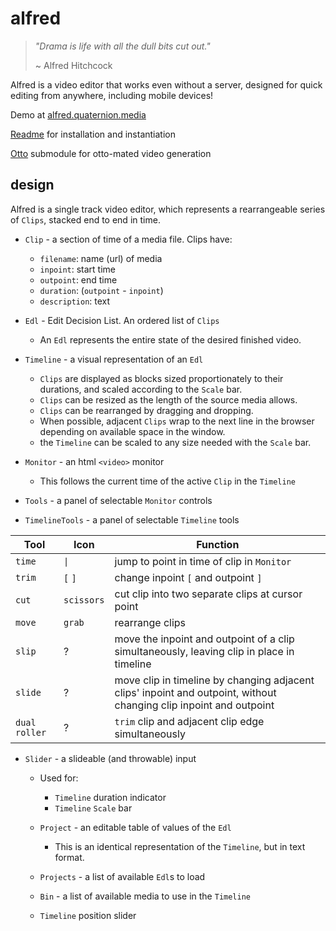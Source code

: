 # alfred
> *"Drama is life with all the dull bits cut out."*
>
>  ~ Alfred Hitchcock

Alfred is a video editor that works even without a server, designed for quick editing from anywhere, including mobile devices!

Demo at [alfred.quaternion.media](https://alfred.quaternion.media)

[Readme](README.md) for installation and instantiation

[Otto](https://github.com/quaternionmedia/otto) submodule for otto-mated video generation

## design
Alfred is a single track video editor, which represents a rearrangeable series of `Clips`, stacked end to end in time.

- `Clip` - a section of time of a media file. Clips have:
  * `filename`: name (url) of media
  * `inpoint`:  start time
  * `outpoint`: end time
  * `duration`: (`outpoint` - `inpoint`)
  * `description`: text


- `Edl` - Edit Decision List. An ordered list of `Clips`
  - An `Edl` represents the entire state of the desired finished video.


- `Timeline` - a visual representation of an `Edl`
  - `Clips` are displayed as blocks sized proportionately to their durations, and scaled according to the `Scale` bar.
  - `Clips` can be resized as the length of the source media allows.
  - `Clips` can be rearranged by dragging and dropping.
  - When possible, adjacent `Clips` wrap to the next line in the browser depending on available space in the window.
  - the `Timeline` can be scaled to any size needed with the `Scale` bar.


- `Monitor` - an html `<video>` monitor
  - This follows the current time of the active `Clip` in the `Timeline`


- `Tools` - a panel of selectable `Monitor` controls


- `TimelineTools` - a panel of selectable `Timeline` tools

Tool | Icon | Function
--- | --- | ---
`time` | `\|` | jump to point in time of clip in `Monitor`
`trim` | `[` `]` | change inpoint `[` and outpoint `]`
`cut` | `scissors` | cut clip into two separate clips at cursor point
`move` | `grab` | rearrange clips
`slip` | ? | move the inpoint and outpoint of a clip simultaneously, leaving clip in place in timeline
`slide` | ? | move clip in timeline by changing adjacent clips' inpoint and outpoint, without changing clip inpoint and outpoint
`dual roller` | ? | `trim` clip and adjacent clip edge simultaneously


- `Slider` - a slideable (and throwable) input
  - Used for:
    - `Timeline` duration indicator
    - `Timeline` `Scale` bar


  - `Project` - an editable table of values of the `Edl`
    - This is an identical representation of the `Timeline`, but in text format.


  - `Projects` - a list of available `Edl`s to load


  - `Bin` - a list of available media to use in the `Timeline`


  - `Timeline` position slider

